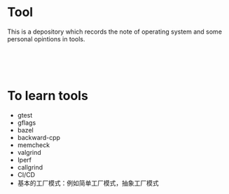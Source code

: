# Tool

This is a depository which records the note of operating system and some personal opintions in tools.

<br/>

<br/>

<br/>

# To learn tools

- gtest
- gflags
- bazel
- backward-cpp
- memcheck
- valgrind
- Iperf
- callgrind
- CI/CD
- 基本的工厂模式：例如简单工厂模式，抽象工厂模式



